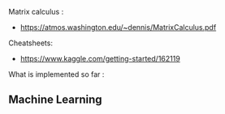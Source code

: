 Matrix calculus : 
  - https://atmos.washington.edu/~dennis/MatrixCalculus.pdf
  
Cheatsheets:
  - https://www.kaggle.com/getting-started/162119

What is implemented so far :
  ## Machine Learning
